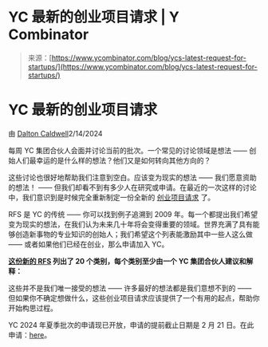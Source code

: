 <!--yml

category: 未分类

date: 2024-05-27 14:51:14

-->

# YC 最新的创业项目请求 | Y Combinator

> 来源：[https://www.ycombinator.com/blog/ycs-latest-request-for-startups/](https://www.ycombinator.com/blog/ycs-latest-request-for-startups/)

# YC 最新的创业项目请求

由 [Dalton Caldwell](/blog/author/dalton-caldwell)2/14/2024

每周 YC 集团合伙人会面并讨论当前的批次。一个常见的讨论领域是想法 —— 创始人们最幸运的是什么样的想法？他们又是如何转向其他方向的？

这些讨论也很好地帮助我们注意到空白。应该变为现实的想法 —— 我们愿意资助的想法！ —— 但我们却看不到有多少人在研究或申请。在最近的一次这样的讨论中，我们意识到是时候完全重新制定一份全新的 [创业项目请求](https://www.ycombinator.com/rfs) 了。

RFS 是 YC 的传统 —— 你可以找到例子追溯到 2009 年。每一个都提出我们希望变为现实的想法，在我们认为未来几十年将会变得重要的领域。世界充满了具有能够创造新事物的专业知识的创始人；我们希望这个列表能激励其中一些人这么做 —— 或者如果他们已经在创业，那么申请加入 YC。

**[这份新的 RFS](https://www.ycombinator.com/rfs) 列出了 20 个类别，每个类别至少由一个 YC 集团合伙人建议和解释：**

这些并不是我们唯一接受的想法 —— 许多最好的想法都是我们意想不到的 —— 但如果你不确定想做什么，这些创业项目请求应该提供了一个有用的起点，帮助你开始构思过程。

YC 2024 年夏季批次的申请现已开放，申请的提前截止日期是 2 月 21 日。在此申请：[here](https://www.ycombinator.com/apply/)。
